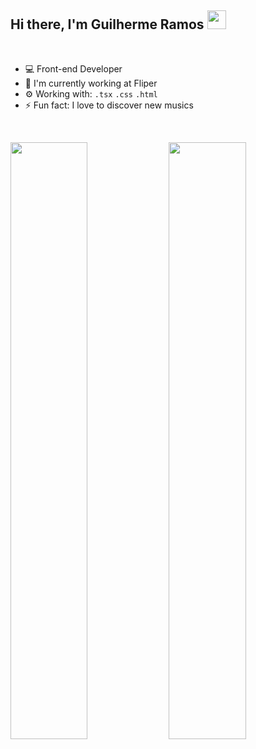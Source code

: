 ## Hi there, I'm Guilherme Ramos <img src="https://raw.githubusercontent.com/kaueMarques/kaueMarques/master/hi.gif" width="30px" />

<br/>

- 💻 Front-end Developer
- 🏢 I'm currently working at Fliper
- ⚙️ Working with: `.tsx` `.css` `.html` 
- ⚡ Fun fact: I love to discover new musics

    
<br/>
<p align="left">
  <img width="49.5%" src="https://github-readme-stats.vercel.app/api?username=guiramos7&show_icons=true&theme=nightowl&hide_border=true" />
  <img width="49.5%" src="https://github-readme-streak-stats.herokuapp.com/?user=guiramos7&theme=nightowl&hide_border=true" />
  </a>
</p>


